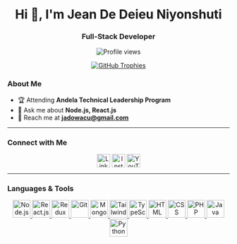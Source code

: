 <h1 align="center">Hi 👋, I'm Jean De Deieu Niyonshuti  </h1>
<h3 align="center">Full-Stack Developer </h3>

<p align="center">
  <img src="https://komarev.com/ghpvc/?username=jadowacu1&label=Profile%20views&color=0e75b6&style=flat" alt="Profile views" />
</p>

<p align="center">
  <a href="https://github-profile-trophy.vercel.app/?username=jadowacu1">
    <img src="https://github-profile-trophy.vercel.app/?username=jadowacu1&theme=algolia&no-bg=true&no-frame=true" alt="GitHub Trophies" />
  </a>
</p>

### About Me


- 🏆 Attending **Andela Technical Leadership Program**
- 💬 Ask me about **Node.js, React.js**
- 📧 Reach me at **jadowacu@gmail.com**

---

### Connect with Me

<p align="center">
  <a href="https://www.linkedin.com/in/niyonshuti-jean-de-dieu-861126295/" target="blank"><img align="center" src="https://cdn-icons-png.flaticon.com/512/174/174857.png" alt="LinkedIn" height="30" width="30" /></a>
  <a href="https://www.instagram.com/niyonshuti__jean/" target="blank"><img align="center" src="https://cdn-icons-png.flaticon.com/512/174/174855.png" alt="Instagram" height="30" width="30" /></a>
  <a href="https://www.youtube.com/c/jadowacu" target="blank"><img align="center" src="https://cdn-icons-png.flaticon.com/512/174/174883.png" alt="YouTube" height="30" width="30" /></a>
</p>

---

### Languages & Tools

<p align="center">
  <a href="https://nodejs.org" target="_blank" rel="noreferrer">
    <img src="https://cdn.iconscout.com/icon/free/png-64/nodejs-2-1174936.png" alt="Node.js" width="40" height="40"/>
  </a>
  <a href="https://reactjs.org" target="_blank" rel="noreferrer">
    <img src="https://cdn.iconscout.com/icon/free/png-64/react-3-1175109.png" alt="React.js" width="40" height="40"/>
  </a>
  <a href="https://redux.js.org" target="_blank" rel="noreferrer">
    <img src="https://cdn.iconscout.com/icon/free/png-64/redux-283024.png" alt="Redux" width="40" height="40"/>
  </a>
  <a href="https://git-scm.com/" target="_blank" rel="noreferrer">
    <img src="https://cdn.iconscout.com/icon/free/png-64/git-18-1175219.png" alt="Git" width="40" height="40"/>
  </a>
  <a href="https://www.mongodb.com/" target="_blank" rel="noreferrer">
    <img src="https://cdn.iconscout.com/icon/free/png-64/mongodb-5-1175140.png" alt="MongoDB" width="40" height="40"/>
  </a>
<a href="https://tailwindcss.com/" target="_blank" rel="noreferrer">
  <img src="https://cdn.iconscout.com/icon/free/png-64/tailwindcss-1174974.png" alt="Tailwind CSS" width="40" height="40"/>
</a>
<a href="https://www.typescriptlang.org/" target="_blank" rel="noreferrer">
  <img src="https://cdn.iconscout.com/icon/free/png-64/typescript-1174965.png" alt="TypeScript" width="40" height="40"/>
</a>
<a href="https://developer.mozilla.org/en-US/docs/Web/HTML" target="_blank" rel="noreferrer">
  <img src="https://cdn.iconscout.com/icon/free/png-64/html5-40-1175193.png" alt="HTML" width="40" height="40"/>
</a>
<a href="https://developer.mozilla.org/en-US/docs/Web/CSS" target="_blank" rel="noreferrer">
  <img src="https://cdn.iconscout.com/icon/free/png-64/css3-11-1175239.png" alt="CSS" width="40" height="40"/>
</a>
<a href="https://www.php.net/" target="_blank" rel="noreferrer">
  <img src="https://cdn.iconscout.com/icon/free/png-64/php-99-1175127.png" alt="PHP" width="40" height="40"/>
</a>
<a href="https://www.java.com/" target="_blank" rel="noreferrer">
  <img src="https://cdn.iconscout.com/icon/free/png-64/java-22-225997.png" alt="Java" width="40" height="40"/>
</a>
<a href="https://www.python.org/" target="_blank" rel="noreferrer">
  <img src="https://cdn.iconscout.com/icon/free/png-64/python-2-226051.png" alt="Python" width="40" height="40"/>
</a>
</p>
